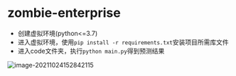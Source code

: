 # zombie-enterprise

+ 创建虚拟环境(python<=3.7)
+ 进入虚拟环境，使用`pip install -r requirements.txt`安装项目所需库文件
+ 进入code文件夹，执行`python main.py`得到预测结果

![image-20211024152842115](E:\zombie-enterprise\images\运行结果.png)

